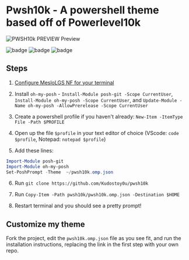 # Pwsh10k - A powershell theme based off of Powerlevel10k


![PWSH10k PREVIEW](https://storage.googleapis.com/replit/images/1612640247356_32bc32bef8fece01d93f1565b52abf53.png)<space><space>
Preview
 
![badge](https://img.shields.io/github/issues/Kudostoy0u/pwsh10k)
![badge](https://img.shields.io/github/forks/Kudostoy0u/pwsh10k)
![badge](https://img.shields.io/github/stars/Kudostoy0u/pwsh10k)<space><space>
 
## Steps

1. [Configure MesloLGS NF for your terminal](https://github.com/romkatv/powerlevel10k#manual-font-installation)

2. Install `oh-my-posh` - `Install-Module posh-git -Scope CurrentUser`, `Install-Module oh-my-posh -Scope CurrentUser`, and `Update-Module -Name oh-my-posh -AllowPrerelease -Scope CurrentUser`

3. Create a powershell profile if you haven't already: `New-Item -ItemType File -Path $PROFILE`

4. Open up the file `$profile` in your text editor of choice (VScode: `code $profile`, Notepad: `notepad $profile`)

5. Add these lines: 

```powershell
Import-Module posh-git
Import-Module oh-my-posh
Set-PoshPrompt -Theme  ~/pwsh10k.omp.json
```

6. Run `git clone https://github.com/Kudostoy0u/pwsh10k`

7. Run `Copy-Item -Path pwsh10k/pwsh10k.omp.json -Destination $HOME`

8. Restart terminal and you should see a pretty prompt!

## Customize my theme

Fork the project, edit the `pwsh10k.omp.json` file as you see fit, and run the installation instructions, replacing the link in the first step with your own repo.
